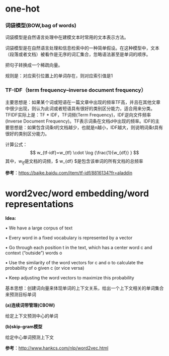 
# one-hot

### 词袋模型(BOW,bag of words)
词袋模型是自然语言处理中在建模文本时常用的文本表示方法。

词袋模型是在自然语言处理和信息检索中的一种简单假设。在这种模型中，文本（段落或者文档）被看作是无序的词汇集合，忽略语法甚至是单词的顺序。

把句子转换成一个稀疏向量。

规则是：对应索引位置上的单词存在，则对应索引值是1


### TF-IDF（term frequency–inverse document frequency）

主要思想是：如果某个词或短语在一篇文章中出现的频率TF高，并且在其他文章中很少出现，则认为此词或者短语具有很好的类别区分能力，适合用来分类。TFIDF实际上是：TF * IDF，TF词频(Term Frequency)，IDF逆向文件频率(Inverse Document Frequency)。TF表示词条在文档d中出现的频率。IDF的主要思想是：如果包含词条t的文档越少，也就是n越小，IDF越大，则说明词条t具有很好的类别区分能力。

计算公式：
$$ w_{tf-idf}=w_{tf} \cdot \log {\frac{1}{w_{df}} } $$
其中，$w_{tf}$是文档的词频，$ w_{df} $是包含该单词的所有文档的总频率

**参考**：https://baike.baidu.com/item/tf-idf/8816134?fr=aladdin

# word2vec/word embedding/word representations

**Idea:**

• We have a large corpus of text

• Every word in a fixed vocabulary is represented by a vector

• Go through each position t in the text, which has a center word c and context (“outside”) words o

• Use the similarity of the word vectors for c and o to calculate the probability of o given c (or vice versa)

• Keep adjusting the word vectors to maximize this probability


基本思想：创建词向量来体现单词的上下文关系，给出一个上下文相关的单词集合来预测目标单词

**(a)连续词带管理(CBOW)**

给定上下文预测中心的单词

**(b)skip-gram模型**

给定中心单词预测上下文

**参考**：http://www.hankcs.com/nlp/word2vec.html
